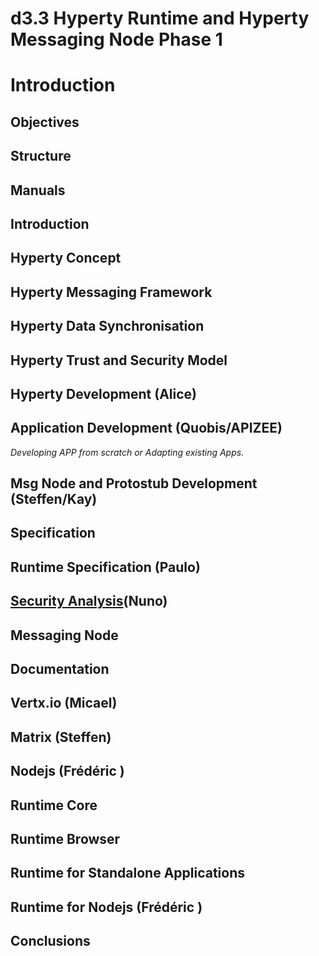 d3.3 Hyperty Runtime and Hyperty Messaging Node Phase 1
=======================================================

Introduction
============

Objectives
----------

Structure
---------

Manuals
-------

Introduction
------------

Hyperty Concept
---------------

Hyperty Messaging Framework
---------------------------

Hyperty Data Synchronisation
----------------------------

Hyperty Trust and Security Model
--------------------------------

Hyperty Development (Alice)
---------------------------

Application Development (Quobis/APIZEE)
---------------------------------------

*Developing APP from scratch or Adapting existing Apps.*

Msg Node and Protostub Development (Steffen/Kay)
------------------------------------------------

Specification
-------------

Runtime Specification (Paulo)
-----------------------------

[Security Analysis](../../specs/runtime/securityanalysis.md)(Nuno)
------------------------------------------------------------------

Messaging Node
--------------

Documentation
-------------

Vertx.io (Micael)
-----------------

Matrix (Steffen)
----------------

Nodejs (Frédéric )
------------------

Runtime Core
------------

Runtime Browser
---------------

Runtime for Standalone Applications
-----------------------------------

Runtime for Nodejs (Frédéric )
------------------------------

Conclusions
-----------
